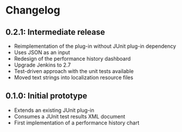 # Changelog

## 0.2.1: Intermediate release

* Reimplementation of the plug-in without JUnit plug-in dependency
* Uses JSON as an input
* Redesign of the performance history dashboard
* Upgrade Jenkins to 2.7
* Test-driven approach with the unit tests available
* Moved text strings into localization resource files

## 0.1.0: Initial prototype

* Extends an existing JUnit plug-in
* Consumes a JUnit test results XML document
* First implementation of a performance history chart